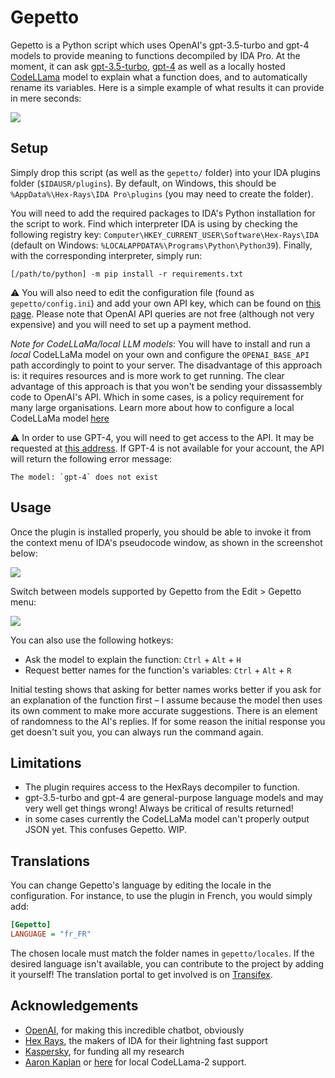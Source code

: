 # Gepetto

Gepetto is a Python script which uses OpenAI's gpt-3.5-turbo and gpt-4 models to provide meaning to functions decompiled
by IDA Pro. At the moment, it can ask [gpt-3.5-turbo](https://platform.openai.com/docs/models), [gpt-4](https://platform.openai.com/docs/models) as well as a locally hosted [CodeLLama](https://github.com/facebookresearch/codellama) model to explain what a function does, and to automatically rename its variables. Here is a simple example of what results it can provide in mere seconds:

![](https://github.com/JusticeRage/Gepetto/blob/main/readme/comparison.png?raw=true)

## Setup

Simply drop this script (as well as the `gepetto/` folder) into your IDA plugins folder (`$IDAUSR/plugins`). 
By default, on Windows, this should be `%AppData%\Hex-Rays\IDA Pro\plugins` (you may need to create the folder).

You will need to add the required packages to IDA's Python installation for the script to work.
Find which interpreter IDA is using by checking the following registry key: 
`Computer\HKEY_CURRENT_USER\Software\Hex-Rays\IDA` (default on Windows: `%LOCALAPPDATA%\Programs\Python\Python39`).
Finally, with the corresponding interpreter, simply run: 

```
[/path/to/python] -m pip install -r requirements.txt
```

⚠️ You will also need to edit the configuration file (found as `gepetto/config.ini`) and add your own API key, which 
can be found on [this page](https://beta.openai.com/account/api-keys).
Please note that OpenAI API queries are not free (although not very expensive) and you will need to set up a payment 
method.

*Note for CodeLLaMa/local LLM models*: You will have to install and run a _local_ CodeLLaMa model on your own and configure the `OPENAI_BASE_API` path accordingly to point to your server.
The disadvantage of this approach is: it requires resources and is more work to get running. The clear advantage of this approach is that you won't be sending your dissassembly code to OpenAI's API. Which in some cases, is a policy requirement for many large organisations.
Learn more about how to configure a local CodeLLaMa model [here](https://github.com/oobabooga/text-generation-webui/tree/main/extensions/openai#api-documentation--examples) 

⚠️ In order to use GPT-4, you will need to get access to the API. It may be requested at 
[this address](https://openai.com/waitlist/gpt-4-api). If GPT-4 is not available for your account, the API will
return the following error message:

```
The model: `gpt-4` does not exist
```

## Usage

Once the plugin is installed properly, you should be able to invoke it from the context menu of IDA's pseudocode window,
as shown in the screenshot below:

![](https://github.com/JusticeRage/Gepetto/blob/main/readme/usage.png?raw=true)

Switch between models supported by Gepetto from the Edit > Gepetto menu:

![](https://github.com/JusticeRage/Gepetto/blob/main/readme/select_model.png?raw=true)

You can also use the following hotkeys:

- Ask the model to explain the function: `Ctrl` + `Alt` + `H`
- Request better names for the function's variables: `Ctrl` + `Alt` + `R`

Initial testing shows that asking for better names works better if you ask for an explanation of the function first – I
assume because the model then uses its own comment to make more accurate suggestions.
There is an element of randomness to the AI's replies. If for some reason the initial response you get doesn't suit you,
you can always run the command again.

## Limitations

- The plugin requires access to the HexRays decompiler to function.
- gpt-3.5-turbo and gpt-4 are general-purpose language models and may very well get things wrong! Always be critical of 
results returned!
- in some cases currently the CodeLLaMa model can't properly output JSON yet. This confuses Gepetto. WIP.

## Translations

You can change Gepetto's language by editing the locale in the configuration. For instance, to use the plugin
in French, you would simply add:

```ini
[Gepetto]
LANGUAGE = "fr_FR"
```
The chosen locale must match the folder names in `gepetto/locales`. If the desired language isn't available,
you can contribute to the project by adding it yourself! The translation portal to get involved is on 
[Transifex](https://app.transifex.com/gepetto/).

## Acknowledgements

- [OpenAI](https://openai.com), for making this incredible chatbot, obviously
- [Hex Rays](https://hex-rays.com/), the makers of IDA for their lightning fast support
- [Kaspersky](https://kaspersky.com), for funding all my research
- [Aaron Kaplan](https://lo-res.org/~aaron/) or [here](https://github.com/aaronkaplan/) for local CodeLLama-2 support.
